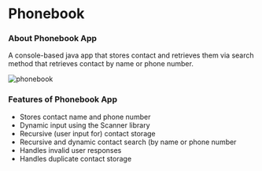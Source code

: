 # Phonebook
### About Phonebook App
A console-based java app that stores contact and retrieves them via search method that retrieves contact by name or phone number.

![phonebook](https://user-images.githubusercontent.com/102806757/168328167-a8bbcb2b-11ee-4a3d-bd64-735dd807abe7.jpg)

### Features of Phonebook App
- Stores contact name and phone number
- Dynamic input using the Scanner library
- Recursive (user input for) contact storage
- Recursive and dynamic contact search (by name or phone number
- Handles invalid user responses
- Handles duplicate contact storage
